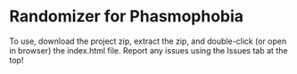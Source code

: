 # Randomizer for Phasmophobia
To use, download the project zip, extract the zip, and double-click (or open in browser) the index.html file. Report any issues using the Issues tab at the top!
